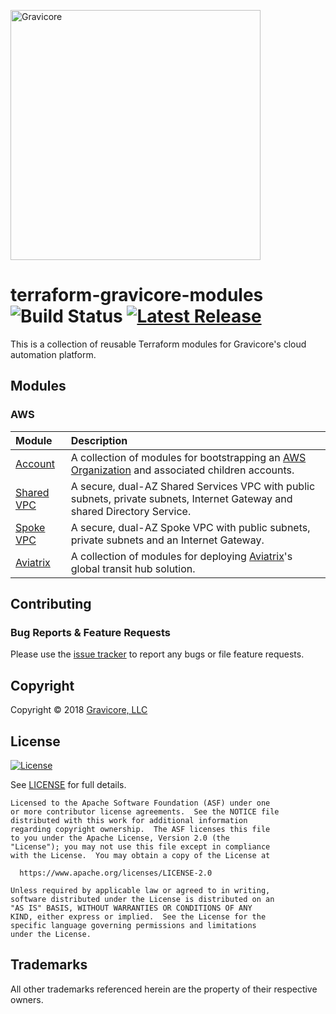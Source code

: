 <a href="http://gravicore.io"><img src="https://docs.google.com/uc?id=1w7JERRtb2FlhqTE5KERM1Yu3bImmfypP" alt="Gravicore" width="400"></a>

# terraform-gravicore-modules ![Build Status](https://img.shields.io/badge/build-undefined-lightgrey.svg) [![Latest Release](https://img.shields.io/github/release/gravicore/terraform-gravicore-modules.svg)](https://github.com/gravicore/terraform-gravicore-modules/releases/latest)

This is a collection of reusable Terraform modules for Gravicore's cloud automation platform.

## Modules

### AWS

| Module                       | Description                                                                                                                              |
| :--------------------------- | :--------------------------------------------------------------------------------------------------------------------------------------- |
| [Account](aws/account)       | A collection of modules for bootstrapping an [AWS Organization](https://aws.amazon.com/organizations/) and associated children accounts. |
| [Shared VPC](aws/shared-vpc) | A secure, dual-AZ Shared Services VPC with public subnets, private subnets, Internet Gateway and shared Directory Service.               |
| [Spoke VPC](aws/spoke-vpc)   | A secure, dual-AZ Spoke VPC with public subnets, private subnets and an Internet Gateway.                                                |
| [Aviatrix](aws/aviatrix)     | A collection of modules for deploying [Aviatrix](https://www.aviatrix.com)'s global transit hub solution.                                |

## Contributing

### Bug Reports & Feature Requests

Please use the [issue tracker](https://github.com/gravicore/terraform-gravicore-modules/issues) to report any bugs or file feature requests.

## Copyright

Copyright © 2018 [Gravicore, LLC](http://gravicore.io)

## License

[![License](https://img.shields.io/badge/License-Apache%202.0-blue.svg)](https://opensource.org/licenses/Apache-2.0)

See [LICENSE](LICENSE) for full details.

    Licensed to the Apache Software Foundation (ASF) under one
    or more contributor license agreements.  See the NOTICE file
    distributed with this work for additional information
    regarding copyright ownership.  The ASF licenses this file
    to you under the Apache License, Version 2.0 (the
    "License"); you may not use this file except in compliance
    with the License.  You may obtain a copy of the License at

      https://www.apache.org/licenses/LICENSE-2.0

    Unless required by applicable law or agreed to in writing,
    software distributed under the License is distributed on an
    "AS IS" BASIS, WITHOUT WARRANTIES OR CONDITIONS OF ANY
    KIND, either express or implied.  See the License for the
    specific language governing permissions and limitations
    under the License.

## Trademarks

All other trademarks referenced herein are the property of their respective owners.
